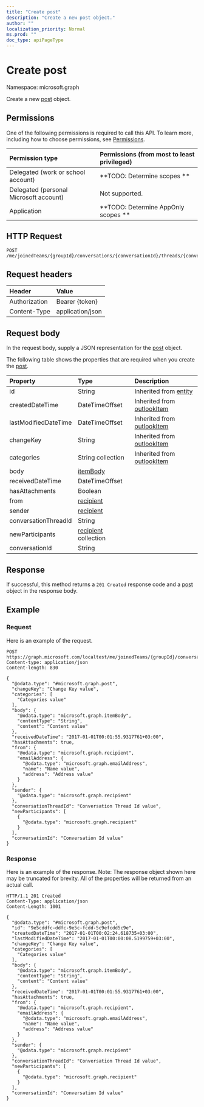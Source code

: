 ```yaml
---
title: "Create post"
description: "Create a new post object."
author: ""
localization_priority: Normal
ms.prod: ""
doc_type: apiPageType
---
```


# Create post

Namespace: microsoft.graph

Create a new [post](../resources/post.md) object.

## Permissions
One of the following permissions is required to call this API. To learn more, including how to choose permissions, see [Permissions](/concepts/permissions-reference.md).

|Permission type|Permissions (from most to least privileged)|
|:---|:---|
|Delegated (work or school account)|**TODO: Determine scopes **|
|Delegated (personal Microsoft account)|Not supported.|
|Application|**TODO: Determine AppOnly scopes **|

## HTTP Request
<!-- {
  "blockType": "ignored"
}
-->
``` http
POST /me/joinedTeams/{groupId}/conversations/{conversationId}/threads/{conversationThreadId}/posts
```

## Request headers
|Header|Value|
|:---|:---|
|Authorization|Bearer {token}|
|Content-Type|application/json|

## Request body
In the request body, supply a JSON representation for the [post](../resources/post.md) object.

The following table shows the properties that are required when you create the [post](../resources/post.md).

|Property|Type|Description|
|:---|:---|:---|
|id|String| Inherited from [entity](../resources/entity.md)|
|createdDateTime|DateTimeOffset| Inherited from [outlookItem](../resources/outlookitem.md)|
|lastModifiedDateTime|DateTimeOffset| Inherited from [outlookItem](../resources/outlookitem.md)|
|changeKey|String| Inherited from [outlookItem](../resources/outlookitem.md)|
|categories|String collection| Inherited from [outlookItem](../resources/outlookitem.md)|
|body|[itemBody](../resources/itembody.md)||
|receivedDateTime|DateTimeOffset||
|hasAttachments|Boolean||
|from|[recipient](../resources/recipient.md)||
|sender|[recipient](../resources/recipient.md)||
|conversationThreadId|String||
|newParticipants|[recipient](../resources/recipient.md) collection||
|conversationId|String||



## Response
If successful, this method returns a `201 Created` response code and a [post](../resources/post.md) object in the response body.

## Example

### Request
Here is an example of the request.
<!-- {
  "blockType": "request",
  "name": "create_post_from_"
}
-->
``` http
POST https://graph.microsoft.com/localtest/me/joinedTeams/{groupId}/conversations/{conversationId}/threads/{conversationThreadId}/posts
Content-type: application/json
Content-length: 830

{
  "@odata.type": "#microsoft.graph.post",
  "changeKey": "Change Key value",
  "categories": [
    "Categories value"
  ],
  "body": {
    "@odata.type": "microsoft.graph.itemBody",
    "contentType": "String",
    "content": "Content value"
  },
  "receivedDateTime": "2017-01-01T00:01:55.9317761+03:00",
  "hasAttachments": true,
  "from": {
    "@odata.type": "microsoft.graph.recipient",
    "emailAddress": {
      "@odata.type": "microsoft.graph.emailAddress",
      "name": "Name value",
      "address": "Address value"
    }
  },
  "sender": {
    "@odata.type": "microsoft.graph.recipient"
  },
  "conversationThreadId": "Conversation Thread Id value",
  "newParticipants": [
    {
      "@odata.type": "microsoft.graph.recipient"
    }
  ],
  "conversationId": "Conversation Id value"
}
```

### Response
Here is an example of the response. Note: The response object shown here may be truncated for brevity. All of the properties will be returned from an actual call.
<!-- {
  "blockType": "response",
  "truncated": true,
  "@odata.type": "microsoft.graph.post"
}
-->
``` http
HTTP/1.1 201 Created
Content-Type: application/json
Content-Length: 1001

{
  "@odata.type": "#microsoft.graph.post",
  "id": "9e5cddfc-ddfc-9e5c-fcdd-5c9efcdd5c9e",
  "createdDateTime": "2017-01-01T00:02:24.618735+03:00",
  "lastModifiedDateTime": "2017-01-01T00:00:08.5199759+03:00",
  "changeKey": "Change Key value",
  "categories": [
    "Categories value"
  ],
  "body": {
    "@odata.type": "microsoft.graph.itemBody",
    "contentType": "String",
    "content": "Content value"
  },
  "receivedDateTime": "2017-01-01T00:01:55.9317761+03:00",
  "hasAttachments": true,
  "from": {
    "@odata.type": "microsoft.graph.recipient",
    "emailAddress": {
      "@odata.type": "microsoft.graph.emailAddress",
      "name": "Name value",
      "address": "Address value"
    }
  },
  "sender": {
    "@odata.type": "microsoft.graph.recipient"
  },
  "conversationThreadId": "Conversation Thread Id value",
  "newParticipants": [
    {
      "@odata.type": "microsoft.graph.recipient"
    }
  ],
  "conversationId": "Conversation Id value"
}
```

